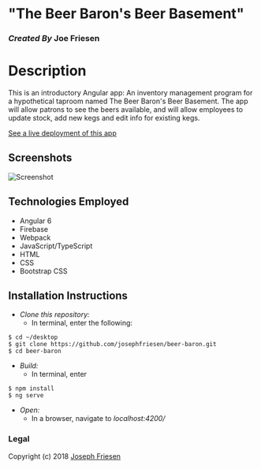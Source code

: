 # "The Beer Baron's Beer Basement"

### _Created By_ **Joe Friesen**

# Description

This is an introductory Angular app: An inventory management program for a hypothetical taproom named The Beer Baron's Beer Basement. The app will allow patrons to see the beers available, and will allow employees to update stock, add new kegs and edit info for existing kegs.

[See a live deployment of this app](https://beer-baron-beer-basement.firebaseapp.com/)

## Screenshots

![Screenshot](./src/assets/screenshot.png)

## Technologies Employed

* Angular 6
* Firebase
* Webpack
* JavaScript/TypeScript
* HTML
* CSS
* Bootstrap CSS

## Installation Instructions

* *Clone this repository:*
  * In terminal, enter the following:
```
$ cd ~/desktop
$ git clone https://github.com/josephfriesen/beer-baron.git
$ cd beer-baron
```
* *Build:*
  * In terminal, enter
```
$ npm install
$ ng serve
```
* *Open:*
  * In a browser, navigate to *localhost:4200/*

### Legal

Copyright (c) 2018 [Joseph Friesen](mailto:friesen.josephc@gmail.com)
